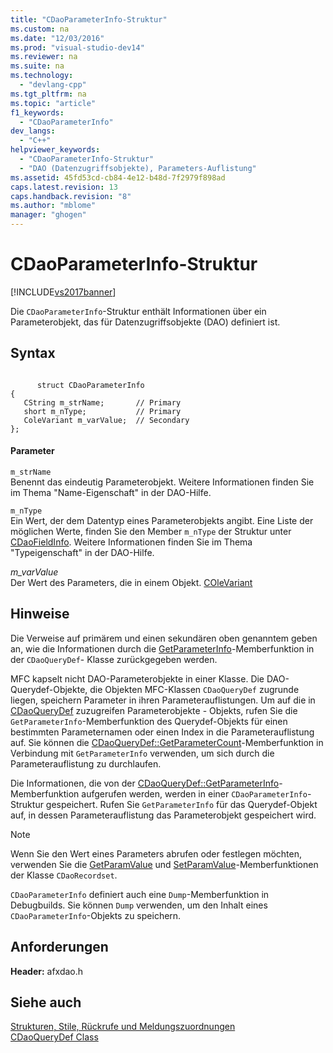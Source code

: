 ```yaml
---
title: "CDaoParameterInfo-Struktur"
ms.custom: na
ms.date: "12/03/2016"
ms.prod: "visual-studio-dev14"
ms.reviewer: na
ms.suite: na
ms.technology: 
  - "devlang-cpp"
ms.tgt_pltfrm: na
ms.topic: "article"
f1_keywords: 
  - "CDaoParameterInfo"
dev_langs: 
  - "C++"
helpviewer_keywords: 
  - "CDaoParameterInfo-Struktur"
  - "DAO (Datenzugriffsobjekte), Parameters-Auflistung"
ms.assetid: 45fd53cd-cb84-4e12-b48d-7f2979f898ad
caps.latest.revision: 13
caps.handback.revision: "8"
ms.author: "mblome"
manager: "ghogen"
---
```

# CDaoParameterInfo-Struktur
[!INCLUDE[vs2017banner](../../assembler/inline/includes/vs2017banner.md)]

Die `CDaoParameterInfo`\-Struktur enthält Informationen über ein Parameterobjekt, das für Datenzugriffsobjekte \(DAO\) definiert ist.  
  
## Syntax  
  
```  
  
      struct CDaoParameterInfo  
{  
   CString m_strName;       // Primary  
   short m_nType;           // Primary  
   ColeVariant m_varValue;  // Secondary  
};  
```  
  
#### Parameter  
 `m_strName`  
 Benennt das eindeutig Parameterobjekt.  Weitere Informationen finden Sie im Thema "Name\-Eigenschaft" in der DAO\-Hilfe.  
  
 `m_nType`  
 Ein Wert, der dem Datentyp eines Parameterobjekts angibt.  Eine Liste der möglichen Werte, finden Sie den Member `m_nType` der Struktur unter [CDaoFieldInfo](../../mfc/reference/cdaofieldinfo-structure.md).  Weitere Informationen finden Sie im Thema "Typeigenschaft" in der DAO\-Hilfe.  
  
 *m\_varValue*  
 Der Wert des Parameters, die in einem Objekt. [COleVariant](../../mfc/reference/colevariant-class.md)  
  
## Hinweise  
 Die Verweise auf primärem und einen sekundären oben genanntem geben an, wie die Informationen durch die [GetParameterInfo](../Topic/CDaoQueryDef::GetParameterInfo.md)\-Memberfunktion in der `CDaoQueryDef`\- Klasse zurückgegeben werden.  
  
 MFC kapselt nicht DAO\-Parameterobjekte in einer Klasse.  Die DAO\-Querydef\-Objekte, die Objekten MFC\-Klassen `CDaoQueryDef` zugrunde liegen, speichern Parameter in ihren Parameterauflistungen.  Um auf die in [CDaoQueryDef](../../mfc/reference/cdaoquerydef-class.md) zuzugreifen Parameterobjekte \- Objekts, rufen Sie die `GetParameterInfo`\-Memberfunktion des Querydef\-Objekts für einen bestimmten Parameternamen oder einen Index in die Parameterauflistung auf.  Sie können die [CDaoQueryDef::GetParameterCount](../Topic/CDaoQueryDef::GetParameterCount.md)\-Memberfunktion in Verbindung mit `GetParameterInfo` verwenden, um sich durch die Parameterauflistung zu durchlaufen.  
  
 Die Informationen, die von der [CDaoQueryDef::GetParameterInfo](../Topic/CDaoQueryDef::GetParameterInfo.md)\-Memberfunktion aufgerufen werden, werden in einer `CDaoParameterInfo`\-Struktur gespeichert.  Rufen Sie `GetParameterInfo` für das Querydef\-Objekt auf, in dessen Parameterauflistung das Parameterobjekt gespeichert wird.  
  
> [!NOTE]
>  Wenn Sie den Wert eines Parameters abrufen oder festlegen möchten, verwenden Sie die [GetParamValue](../Topic/CDaoRecordset::GetParamValue.md) und [SetParamValue](../Topic/CDaoRecordset::SetParamValue.md)\-Memberfunktionen der Klasse `CDaoRecordset`.  
  
 `CDaoParameterInfo` definiert auch eine `Dump`\-Memberfunktion in Debugbuilds.  Sie können `Dump` verwenden, um den Inhalt eines `CDaoParameterInfo`\-Objekts zu speichern.  
  
## Anforderungen  
 **Header:** afxdao.h  
  
## Siehe auch  
 [Strukturen, Stile, Rückrufe und Meldungszuordnungen](../../mfc/reference/structures-styles-callbacks-and-message-maps.md)   
 [CDaoQueryDef Class](../../mfc/reference/cdaoquerydef-class.md)